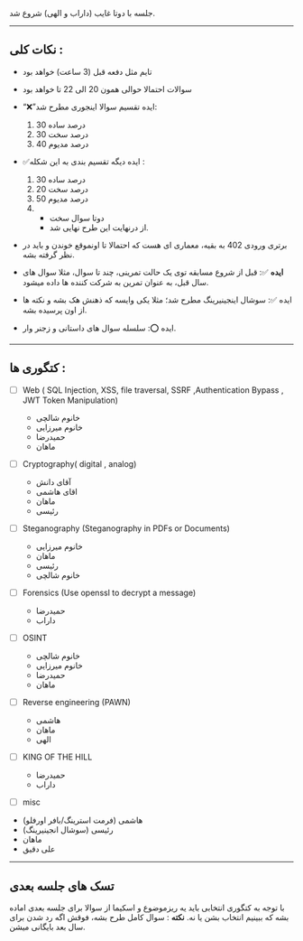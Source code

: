 
جلسه با دوتا غایب (داراب و الهی) شروع شد.

---
## نکات کلی :

* تایم مثل دفعه قبل (3 ساعت) خواهد بود
* سوالات احتمالا حوالی همون 20 الی 22 تا خواهد بود
* “❌”ایده تقسیم سوالا اینجوری مطرح شد:
	1. 30 درصد ساده
	2. 30 درصد سخت
	3. 40 درصد مدیوم
* ✅ایده دیگه تقسیم بندی به این شکله :
	1. 30 درصد ساده
	2. 20 درصد سخت
	3. 50 درصد مدیوم
	4. + دوتا سوال سخت
		* از درنهایت این طرح نهایی شد.

* برتری ورودی 402 به بقیه، معماری ای هست که احتمالا تا اونموقع خوندن و باید در نظر گرفته بشه.
* **ایده** ✅: قبل از شروع مسابقه توی یک حالت تمرینی، چند تا سوال، مثلا سوال های سال قبل، به عنوان تمرین به شرکت کننده ها داده میشود.

* ایده ✅: سوشال اینجینیرینگ مطرح شد؛ مثلا یکی وایسه که ذهنش هک بشه و نکته ها از اون پرسیده بشه.
* ایده ⭕️: سلسله سوال های داستانی و زجنر وار. 

---
## کتگوری ها :

- [ ] Web ( SQL Injection, XSS, file traversal, SSRF ,Authentication Bypass , JWT Token Manipulation)
	* خانوم شالچی 
	* خانوم میرزایی
	* حمیدرضا
	* ماهان
	
- [ ] Cryptography( digital , analog)
	* آقای دانش
	* اقای هاشمی
	* ماهان
	* رئیسی

- [ ] Steganography (Steganography in PDFs or Documents)
	* خانوم میرزایی
	* ماهان 
	* رئیسی
	* خانوم شالچی
	
- [ ] Forensics (Use openssl to decrypt a message)
	* حمیدرضا
	* داراب

- [ ] OSINT
	* خانوم شالچی
	* خانوم میرزایی
	* حمیدرضا
	* ماهان

- [ ] Reverse engineering (PAWN)
	* هاشمی
	* ماهان
	* الهی
	
- [ ] KING OF THE HILL
	* حمیدرضا
	* داراب

- [ ] misc
* هاشمی (فرمت استرینگ/بافر اورفلو)
* رئیسی (سوشال انجینیرینگ)
* ماهان
* علی دقیق

---

## تسک های جلسه بعدی 

با توجه به کتگوری انتخابی باید یه ریزموضوع و اسکیما از سوالا برای جلسه بعدی اماده بشه که ببینیم انتخاب بشن یا نه.
**نکته** : سوال کامل طرح بشه، فوقش اگه رد شدن برای سال بعد بایگانی میشن.